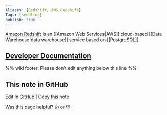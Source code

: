 ```yaml
---
Aliases: [Redshift, AWS Redshift]
Tags: [seedling]
publish: true
---
```


[Amazon Redshift](https://aws.amazon.com/redshift/) is an [[Amazon Web Services|AWS]] cloud-based [[Data Warehouse|data warehouse]] service based on [[PostgreSQL]].

## [Developer Documentation](https://docs.aws.amazon.com/redshift/latest/dg/welcome.html)

%% wiki footer: Please don't edit anything below this line %%

## This note in GitHub

<span class="git-footer">[Edit In GitHub](https://github.dev/data-engineering-community/data-engineering-wiki/blob/main/Tools/Databases/Amazon%20Redshift.md "git-hub-edit-note") | [Copy this note](https://raw.githubusercontent.com/data-engineering-community/data-engineering-wiki/main/Tools/Databases/Amazon%20Redshift.md "git-hub-copy-note")</span>

<span class="git-footer">Was this page helpful?
[👍](https://tally.so/r/mOaxjk?rating=Yes&url=https://dataengineering.wiki/Tools/Databases/Amazon%20Redshift) or [👎](https://tally.so/r/mOaxjk?rating=No&url=https://dataengineering.wiki/Tools/Databases/Amazon%20Redshift)</span>
